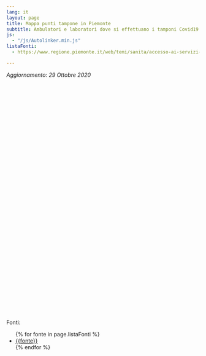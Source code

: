 ```yaml
---
lang: it
layout: page
title: Mappa punti tampone in Piemonte
subtitle: Ambulatori e laboratori dove si effettuano i tamponi Covid19 in Piemonte
js:
  - "/js/Autolinker.min.js"
listaFonti:
  - https://www.regione.piemonte.it/web/temi/sanita/accesso-ai-servizi-sanitari/tamponi-covid-19-molecolari-pagamento

---
```


_Aggiornamento: 29 Ottobre 2020_

<link rel="stylesheet" href="https://unpkg.com/leaflet@1.7.1/dist/leaflet.css"
  integrity="sha512-xodZBNTC5n17Xt2atTPuE1HxjVMSvLVW9ocqUKLsCC5CXdbqCmblAshOMAS6/keqq/sMZMZ19scR4PsZChSR7A=="
  crossorigin=""/>
<script src="https://unpkg.com/leaflet@1.7.1/dist/leaflet.js"
  integrity="sha512-XQoYMqMTK8LvdxXYG3nZ448hOEQiglfqkJs1NOQV44cWnUrBc8PkAOcXy20w0vlaXaVUearIOBhiXZ5V3ynxwA=="
  crossorigin=""></script>

<link rel="stylesheet" href="https://cdnjs.cloudflare.com/ajax/libs/Leaflet.awesome-markers/2.0.2/leaflet.awesome-markers.css" />
<script src="https://cdnjs.cloudflare.com/ajax/libs/Leaflet.awesome-markers/2.0.2/leaflet.awesome-markers.min.js"></script>
<link rel="stylesheet" href="https://unpkg.com/leaflet.markercluster@1.4.1/dist/MarkerCluster.css"
   crossorigin=""/>

<link rel="stylesheet" href="https://unpkg.com/leaflet.markercluster@1.4.1/dist/MarkerCluster.Default.css"
   crossorigin=""/>

 <script src="https://unpkg.com/leaflet.markercluster@1.4.1/dist/leaflet.markercluster.js"
   crossorigin=""></script>

<style>
#map{ height: 600px }
</style>

<div id="map"></div>

Fonti: 

<ul>
{% for fonte in page.listaFonti %}
<li><a href="{{fonte}}">{{fonte}}</a></li>
{% endfor %}
</ul>

<script>

window.onload = function() {
var vialMarker = L.AwesomeMarkers.icon({
icon: 'vial',
prefix: 'fa',
markerColor: 'red'
});

var markerList=[];
{% for member in site.data.machgen.mappe.Piemonte.tamponi %}
{% if member.LATITUDINE != blank and member.LONGITUDINE != blank %}
markerList.push([{{member.LATITUDINE}}, {{member.LONGITUDINE}}, "{{member.LABORATORIO|uri_escape}}", "{{member.INDIRIZZO|uri_escape}}", "{{member.COMUNE|uri_escape}}"]);
{% endif %}
{% endfor %}

// initialize the map
var map = L.map('map');

// create the tile layer with correct attribution
var osmUrl='{{site.tile_map}}';
var osmAttrib='&copy; <a href="http://www.openstreetmap.org/copyright">OpenStreetMap</a>, Tiles courtesy of <a href="http://leafletjs.com/" target="_blank">Leaflet</a>';
var osm = new L.TileLayer(osmUrl, {minZoom: 6, maxZoom: 19, attribution: osmAttrib});


var sumLat = 0.;
var sumLon = 0.;
var countMarkers=0;

markers = L.markerClusterGroup();

for (var i=0; i<markerList.length; i++) {
    var lat = markerList[i][0];
    var lon = markerList[i][1];
    var popupLABORATORIO = markerList[i][2];
    var popupINDIRIZZO = markerList[i][3];
    var popupCOMUNE = markerList[i][4];

    // Raccolte fondi, Supporto psicologico, Servizi e iniziative solidali pubbliche, Servizi e iniziative solidali private, Richiesta aiuto

    if (!isNaN(lat) && !isNaN(lon)) {
        var markerLocation = new L.LatLng(lat, lon);

        var marker = new L.Marker(markerLocation, { icon: vialMarker} );
        markerText="<h3>"+decodeURI(popupLABORATORIO)+"</h3>";
        markerText+="<table>";
        if (popupINDIRIZZO) {
            markerText+="<tr><td>INDIRIZZO</td><td>"+decodeURI(popupINDIRIZZO)+"</td></tr>";
        }
        if (popupCOMUNE) {
            markerText+="<tr><td>ORARI</td><td>"+decodeURI(popupCOMUNE)+"</td></tr>";
        }
        markerText+="</table>";

        marker.bindPopup(Autolinker.link(markerText, newWindow=true));

        markers.addLayer(marker);

        sumLat += lat;
        sumLon += lon;
        countMarkers++;
    }
}


map.addLayer(markers);
map.addLayer(osm).setView([sumLat / countMarkers, sumLon / countMarkers], 7);
map.fitBounds(markers.getBounds().pad(0.1));
}

</script>

